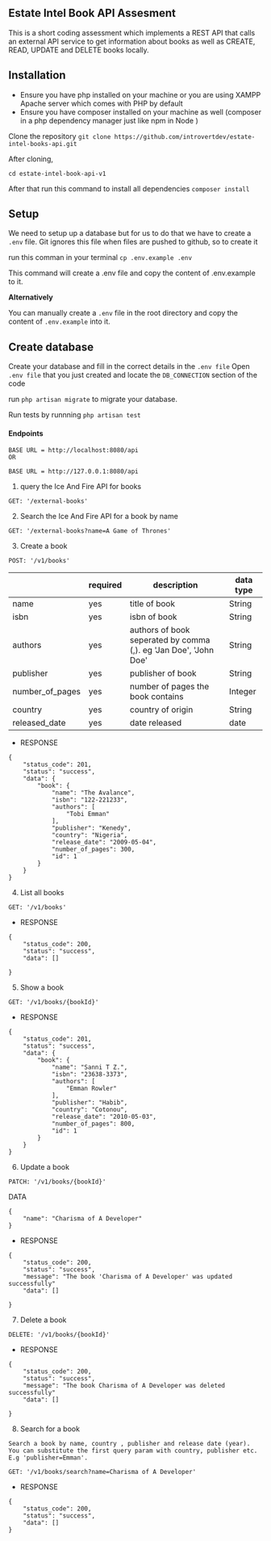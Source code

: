## Estate Intel Book API Assesment



This is a short coding assessment which implements a REST API that calls an external API service to get information about books as well as CREATE, READ, UPDATE and DELETE books locally.

## Installation

- Ensure you have php installed on your machine or you are using XAMPP Apache server which comes with PHP by default
- Ensure you have composer installed on your machine as well (composer in a php dependency manager just like npm in Node )

Clone the repository `git clone https://github.com/introvertdev/estate-intel-books-api.git`

After cloning, 
    
    cd estate-intel-book-api-v1
    
After that 
    run this command to install all dependencies `composer install` 
    
## Setup 
We need to setup up a database but for us to do that we have to create a `.env` file.
Git ignores this file when files are pushed to github, so to create it 

run this comman in your terminal `cp .env.example .env`

This command will create a .env file and copy the content of .env.example to it.

**Alternatively**

You can manually create a `.env` file in the root directory and copy the content of `.env.example` into it.

## Create database
Create your database and fill in the correct details in the `.env file`
Open `.env file` that you just created and locate the `DB_CONNECTION` section of the code
    
run `php artisan migrate` to migrate your database.

Run tests by runnning `php artisan test`

#### Endpoints
```
BASE URL = http://localhost:8080/api
OR

BASE URL = http://127.0.0.1:8080/api
```
1. query the Ice And Fire API for books

```
GET: '/external-books'
```

2. Search the Ice And Fire API for a book by name

```
GET: '/external-books?name=A Game of Thrones'
```

3. Create a book

```
POST: '/v1/books'
```

|   |  required |  description | data type |
|---|---|---|---|
|  name | yes  |  title of book  | String |
|  isbn | yes  |  isbn of book  | String |
|  authors | yes  |  authors of book seperated by comma (,). eg 'Jan Doe', 'John Doe' | String |
|  publisher |  yes |  publisher of book  | String |
|  number_of_pages | yes  | number of pages the book contains  | Integer |
|  country | yes  |  country of origin | String |
|  released_date | yes  | date released  |  date |


- RESPONSE
```
{
    "status_code": 201,
    "status": "success",
    "data": {
        "book": {
            "name": "The Avalance",
            "isbn": "122-221233",
            "authors": [
                "Tobi Emman"
            ],
            "publisher": "Kenedy",
            "country": "Nigeria",
            "release_date": "2009-05-04",
            "number_of_pages": 300,
            "id": 1
        }
    }
}
```
4. List all books

```
GET: '/v1/books'
```

- RESPONSE
```
{
    "status_code": 200,
    "status": "success",
    "data": []
    
}
```

5. Show a book

```
GET: '/v1/books/{bookId}'
```
- RESPONSE
```
{
    "status_code": 201,
    "status": "success",
    "data": {
        "book": {
            "name": "Sanni T Z.",
            "isbn": "23638-3373",
            "authors": [
                "Emman Rowler"
            ],
            "publisher": "Habib",
            "country": "Cotonou",
            "release_date": "2010-05-03",
            "number_of_pages": 800,
            "id": 1
        }
    }
}
```

6. Update a book

```
PATCH: '/v1/books/{bookId}'
```

DATA

```
{
    "name": "Charisma of A Developer"
}
```

- RESPONSE
```
{
    "status_code": 200,
    "status": "success",
    "message": "The book 'Charisma of A Developer' was updated successfully"
    "data": []
    
}
```

7. Delete a book
```
DELETE: '/v1/books/{bookId}'
```
- RESPONSE
```
{
    "status_code": 200,
    "status": "success",
    "message": "The book Charisma of A Developer was deleted successfully"
    "data": []
    
}
```

8. Search for a book
```
Search a book by name, country , publisher and release date (year). You can substitute the first query param with country, publisher etc. E.g 'publisher=Emman'.
```

```
GET: '/v1/books/search?name=Charisma of A Developer'
```

- RESPONSE
```
{
    "status_code": 200,
    "status": "success",
    "data": []    
}
```
